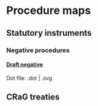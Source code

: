 # Procedure maps

## Statutory instruments

### Negative procedures

#### [Draft negative](statutory-instruments/negative-procedures/draft/hand-drawn.svg)

Dot file: .dot | .svg



## CRaG treaties